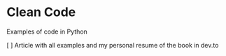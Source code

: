 # Clean Code

Examples of code in Python

[ ] Article with all examples and my personal resume of the book in dev.to